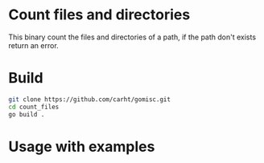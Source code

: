 # Count files and directories
This binary count the files and directories of a path, if the path don't exists return an error.

# Build

```bash
git clone https://github.com/carht/gomisc.git
cd count_files
go build .
```

# Usage with examples
